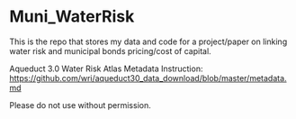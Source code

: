 # Muni_WaterRisk
This is the repo that stores my data and code for a project/paper on linking water risk and municipal bonds pricing/cost of capital. 

Aqueduct 3.0 Water Risk Atlas Metadata Instruction: 
https://github.com/wri/aqueduct30_data_download/blob/master/metadata.md


Please do not use without permission. 
